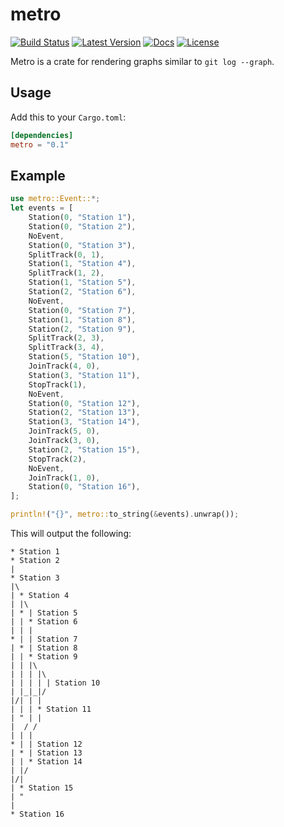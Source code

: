 # metro

[![Build Status](https://travis-ci.org/vallentin/metro.svg?branch=master)](https://travis-ci.org/vallentin/metro)
[![Latest Version](https://img.shields.io/crates/v/metro.svg)](https://crates.io/crates/metro)
[![Docs](https://docs.rs/metro/badge.svg)](https://docs.rs/metro)
[![License](https://img.shields.io/github/license/vallentin/metro.svg)](https://github.com/vallentin/metro)

Metro is a crate for rendering graphs similar to `git log --graph`.

## Usage

Add this to your `Cargo.toml`:

```toml
[dependencies]
metro = "0.1"
```

## Example

```rust
use metro::Event::*;
let events = [
    Station(0, "Station 1"),
    Station(0, "Station 2"),
    NoEvent,
    Station(0, "Station 3"),
    SplitTrack(0, 1),
    Station(1, "Station 4"),
    SplitTrack(1, 2),
    Station(1, "Station 5"),
    Station(2, "Station 6"),
    NoEvent,
    Station(0, "Station 7"),
    Station(1, "Station 8"),
    Station(2, "Station 9"),
    SplitTrack(2, 3),
    SplitTrack(3, 4),
    Station(5, "Station 10"),
    JoinTrack(4, 0),
    Station(3, "Station 11"),
    StopTrack(1),
    NoEvent,
    Station(0, "Station 12"),
    Station(2, "Station 13"),
    Station(3, "Station 14"),
    JoinTrack(5, 0),
    JoinTrack(3, 0),
    Station(2, "Station 15"),
    StopTrack(2),
    NoEvent,
    JoinTrack(1, 0),
    Station(0, "Station 16"),
];

println!("{}", metro::to_string(&events).unwrap());
```

This will output the following:

```text
* Station 1
* Station 2
|
* Station 3
|\
| * Station 4
| |\
| * | Station 5
| | * Station 6
| | |
* | | Station 7
| * | Station 8
| | * Station 9
| | |\
| | | |\
| | | | | Station 10
| |_|_|/
|/| | |
| | | * Station 11
| " | |
|  / /
| | |
* | | Station 12
| * | Station 13
| | * Station 14
| |/
|/|
| * Station 15
| "
|
* Station 16
```
